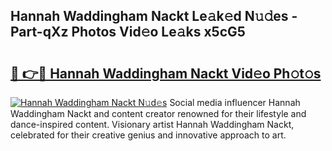 ## Hannah Waddingham Nackt Le𝚊k𝚎d N𝚞𝚍es - Part-qXz Photos Vid𝚎o Le𝚊ks x5cG5

# <h2><a href="http://fb8dn3.evod.top/?m=Hannah+Waddingham+Nackt">🔗 👉🔴 Hannah Waddingham Nackt Vid𝚎o Ph𝚘t𝚘s</a></h2>

[![Hannah Waddingham Nackt N𝚞d𝚎s](https://i.imgur.com/8V9OHl7.gif)](http://fb8dn3.evod.top/?m=Hannah+Waddingham+Nackt)
Social media influencer Hannah Waddingham Nackt and content creator renowned for their lifestyle and dance-inspired content. Visionary artist Hannah Waddingham Nackt, celebrated for their creative genius and innovative approach to art. 

